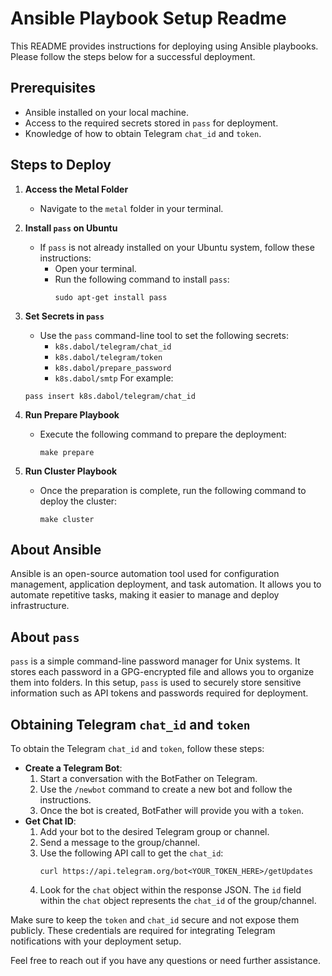 # Ansible Playbook Setup Readme

This README provides instructions for deploying using Ansible playbooks. Please follow the steps below for a successful deployment.

## Prerequisites
- Ansible installed on your local machine.
- Access to the required secrets stored in `pass` for deployment.
- Knowledge of how to obtain Telegram `chat_id` and `token`.

## Steps to Deploy

1. **Access the Metal Folder**
    - Navigate to the `metal` folder in your terminal.

2. **Install `pass` on Ubuntu**
    - If `pass` is not already installed on your Ubuntu system, follow these instructions:
        - Open your terminal.
        - Run the following command to install `pass`:
            ```shell
            sudo apt-get install pass
            ```

3. **Set Secrets in `pass`**
    - Use the `pass` command-line tool to set the following secrets:
        - `k8s.dabol/telegram/chat_id`
        - `k8s.dabol/telegram/token`
        - `k8s.dabol/prepare_password`
        - `k8s.dabol/smtp`
    For example:
    ```shell
    pass insert k8s.dabol/telegram/chat_id
    ```

4. **Run Prepare Playbook**
    - Execute the following command to prepare the deployment:
        ```shell
        make prepare
        ```

5. **Run Cluster Playbook**
    - Once the preparation is complete, run the following command to deploy the cluster:
        ```shell
        make cluster
        ```

## About Ansible

Ansible is an open-source automation tool used for configuration management, application deployment, and task automation. It allows you to automate repetitive tasks, making it easier to manage and deploy infrastructure.

## About `pass`

`pass` is a simple command-line password manager for Unix systems. It stores each password in a GPG-encrypted file and allows you to organize them into folders. In this setup, `pass` is used to securely store sensitive information such as API tokens and passwords required for deployment.

## Obtaining Telegram `chat_id` and `token`

To obtain the Telegram `chat_id` and `token`, follow these steps:
- **Create a Telegram Bot**:
    1. Start a conversation with the BotFather on Telegram.
    2. Use the `/newbot` command to create a new bot and follow the instructions.
    3. Once the bot is created, BotFather will provide you with a `token`.
- **Get Chat ID**:
    1. Add your bot to the desired Telegram group or channel.
    2. Send a message to the group/channel.
    3. Use the following API call to get the `chat_id`:
        ```shell
        curl https://api.telegram.org/bot<YOUR_TOKEN_HERE>/getUpdates
        ```
    4. Look for the `chat` object within the response JSON. The `id` field within the `chat` object represents the `chat_id` of the group/channel.
   
Make sure to keep the `token` and `chat_id` secure and not expose them publicly. These credentials are required for integrating Telegram notifications with your deployment setup.

Feel free to reach out if you have any questions or need further assistance.
